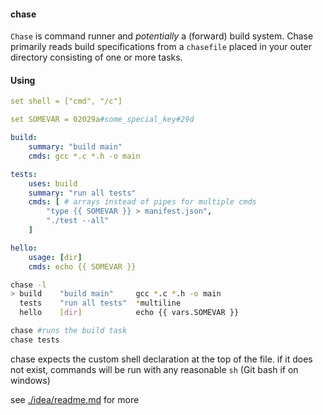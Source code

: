 #### chase

`Chase` is command runner and *potentially* a (forward) build system. Chase primarily reads build specifications from a `chasefile` placed in your outer directory consisting of one or more tasks.
<!-- (or one of its many variants like, `Chasefile` or `ChaseFile`) -->

<!-- #### Features
- Easy to use
- Parallel commands
- Variables
- Custom environments?
- Hopefully not slow -->

#### Using
```yaml
set shell = ["cmd", "/c"] 

set SOMEVAR = 02029a#some_special_key#29d

build:
    summary: "build main"
    cmds: gcc *.c *.h -o main

tests:
    uses: build
    summary: "run all tests"
    cmds: [ # arrays instead of pipes for multiple cmds
        "type {{ SOMEVAR }} > manifest.json",
        "./test --all"
    ]

hello:
    usage: [dir]
    cmds: echo {{ SOMEVAR }}
```

```bash
chase -l
> build    "build main"     gcc *.c *.h -o main
  tests    "run all tests"  *multiline
  hello    [dir]            echo {{ vars.SOMEVAR }}
```
```bash
chase #runs the build task
chase tests
```

chase expects the custom shell declaration at the top of the file. if it does not exist, commands will be run with any reasonable `sh` (Git bash if on windows)

see [./idea/readme.md](.idea/readme.md) for more